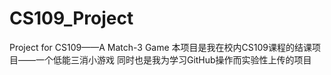 # CS109_Project
Project for CS109——A Match-3 Game
本项目是我在校内CS109课程的结课项目——一个低能三消小游戏
同时也是我为学习GitHub操作而实验性上传的项目
